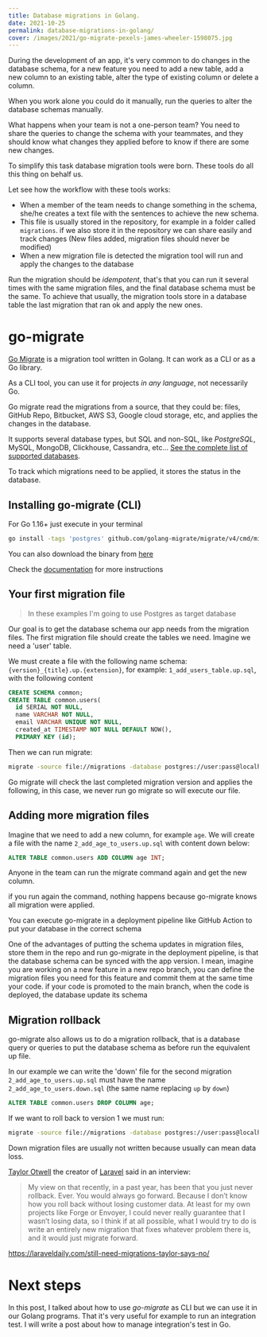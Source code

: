 ```yaml
---
title: Database migrations in Golang.
date: 2021-10-25
permalink: database-migrations-in-golang/
cover: /images/2021/go-migrate-pexels-james-wheeler-1598075.jpg
---
```


During the development of an app, it's very common to do changes in the database schema, for a new feature you need to add a new table, add a new column to an existing table, alter the type of existing column or delete a column.

When you work alone you could do it manually, run the queries to alter the database schemas manually.

What happens when your team is not a one-person team? You need to share the queries to change the schema with your teammates, and they should know what changes they applied before to know if there are some new changes.

To simplify this task database migration tools were born. These tools do all this thing on behalf us.

Let see how the workflow with these tools works: 

* When a member of the team needs to change something in the schema, she/he creates a text file with the sentences to achieve the new schema.
* This file is usually stored in the repository, for example in a folder called `migrations`. if we also store it in the repository we can share easily and track changes (New files added, migration files should never be modified)
* When a new migration file is detected the migration tool will run and apply the changes to the database

Run the migration should be _idempotent_, that's that you can run it several times with the same migration files, and the final database schema must be the same. To achieve that usually, the migration tools store in a database table the last migration that ran ok and apply the new ones.


# go-migrate

[Go Migrate](https://github.com/golang-migrate/migrate) is a migration tool written in Golang. It can work as a CLI or as a Go library.

As a CLI tool, you can use it for projects *in any language*, not necessarily Go.

Go migrate read the migrations from a source, that they could be: files, GitHub Repo, Bitbucket, AWS S3, Google cloud storage, etc, and applies the changes in the database.

It supports several database types, but SQL and non-SQL, like _PostgreSQL_, MySQL, MongoDB, Clickhouse, Cassandra, etc... [See the complete list of supported databases](https://github.com/golang-migrate/migrate#databases).  

To track which migrations need to be applied, it stores the status in the database.  

## Installing go-migrate (CLI)
For Go 1.16+ just execute in your terminal
```bash
go install -tags 'postgres' github.com/golang-migrate/migrate/v4/cmd/migrate@latest
```

You can also download the binary from [here](https://github.com/golang-migrate/migrate/releases)

Check the [documentation](https://github.com/golang-migrate/migrate/tree/master/cmd/migrate) for more instructions

## Your first migration file
> In these examples I'm going to use Postgres as target database

Our goal is to get the database schema our app needs from the migration files.
The first migration file should create the tables we need.
Imagine we need a 'user' table.

We must create a file with the following name schema: `{version}_{title}.up.{extension}`, for example: `1_add_users_table.up.sql`, with the following content

```sql
CREATE SCHEMA common;
CREATE TABLE common.users(
  id SERIAL NOT NULL,
  name VARCHAR NOT NULL,  
  email VARCHAR UNIQUE NOT NULL,
  created_at TIMESTAMP NOT NULL DEFAULT NOW(),  
  PRIMARY KEY (id);
```

Then we can run migrate:

```bash
migrate -source file://migrations -database postgres://user:pass@localhost:5434/database up
```

Go migrate will check the last completed migration version and applies the following, in this case, we never run go migrate so will execute our file.

## Adding more migration files
Imagine that we need to add a new column, for example `age`. We will create a file with the name `2_add_age_to_users.up.sql` with content down below:

```sql
ALTER TABLE common.users ADD COLUMN age INT;  
```

Anyone in the team can run the migrate command again and get the new column.

if you run again the command, nothing happens because go-migrate knows all migration were applied.

You can execute go-migrate in a deployment pipeline like GitHub Action to put your database in the correct schema

One of the advantages of putting the schema updates in migration files, store them in the repo and run go-migrate in the deployment pipeline, is that the database schema can be synced with the app version. 
I mean, imagine you are working on a new feature in a new repo branch, you can define the migration files you need for this feature and commit them at the same time your code.
if your code is promoted to the main branch, when the code is deployed, the database update its schema 


## Migration rollback
go-migrate also allows us to do a migration rollback, that is a database query or queries to put the database schema as before run the equivalent up file.

In our example we can write the 'down' file for the second migration `2_add_age_to_users.up.sql` must have the name `2_add_age_to_users.down.sql` (the same name replacing `up` by `down`)

```sql
ALTER TABLE common.users DROP COLUMN age;
```
If we want to roll back to version 1 we must run:
```bash
migrate -source file://migrations -database postgres://user:pass@localhost:5434/database down 2
```

Down migration files are usually not written because usually can mean data loss.

[Taylor Otwell](https://twitter.com/taylorotwell?) the creator of [Laravel](https://laravel.com/) said in an interview:
> My view on that recently, in a past year, has been that you just never rollback. Ever. You would always go forward. Because I don’t know how you roll back without losing customer data. At least for my own projects like Forge or Envoyer, I could never really guarantee that I wasn’t losing data, so I think if at all possible, what I would try to do is write an entirely new migration that fixes whatever problem there is, and it would just migrate forward.

https://laraveldaily.com/still-need-migrations-taylor-says-no/

# Next steps
In this post, I talked about how to use _go-migrate_ as CLI but we can use it in our Golang programs. That it's very useful for example to run an integration test. I will write a post about how to manage integration's test in Go.

